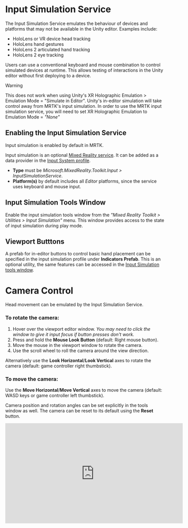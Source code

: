 # Input Simulation Service

The Input Simulation Service emulates the behaviour of devices and platforms that may not be available in the Unity editor. Examples include:
* HoloLens or VR device head tracking
* HoloLens hand gestures
* HoloLens 2 articulated hand tracking
* HoloLens 2 eye tracking

Users can use a conventional keyboard and mouse combination to control simulated devices at runtime. This allows testing of interactions in the Unity editor without first deploying to a device.

> [!WARNING]
> This does not work when using Unity's XR Holographic Emulation > Emulation Mode = "Simulate in Editor". Unity's in-editor simulation will take control away from MRTK's input simulation. In order to use the MRTK input simulation service, you will need to set XR Holographic Emulation to Emulation Mode = *"None"*

## Enabling the Input Simulation Service

Input simulation is enabled by default in MRTK.

Input simulation is an optional [Mixed Reality service](../MixedRealityServices.md). It can be added as a data provider in the [Input System profile](../Input/InputProviders.md).
* __Type__ must be _Microsoft.MixedReality.Toolkit.Input > InputSimulationService_.
* __Platform(s)__ by default includes all _Editor_ platforms, since the service uses keyboard and mouse input.

## Input Simulation Tools Window

Enable the input simulation tools window from the  _"Mixed Reality Toolkit > Utilities > Input Simulation"_ menu. This window provides access to the state of input simulation during play mode.

## Viewport Butttons

A prefab for in-editor buttons to control basic hand placement can be specified in the input simulation profile under __Indicators Prefab__. This is an optional utility, the same features can be accessed in the [Input Simulation tools window](#input-simulation-tools-window).

# Camera Control

Head movement can be emulated by the Input Simulation Service.

### To rotate the camera:

1. Hover over the viewport editor window.
    _You may need to click the window to give it input focus if button presses don't work._
1. Press and hold the __Mouse Look Button__ (default: Right mouse button).
1. Move the mouse in the viewport window to rotate the camera.
1. Use the scroll wheel to roll the camera around the view direction.

Alternatively use the __Look Horizontal__/__Look Vertical__ axes to rotate the camera (default: game controller right thumbstick).

### To move the camera:

Use the __Move Horizontal__/__Move Vertical__ axes to move the camera (default: WASD keys or game controller left thumbstick).

Camera position and rotation angles can be set explicitly in the tools window as well. The camera can be reset to its default using the __Reset__ button.

<iframe width="560" height="315" src="https://www.youtube.com/embed/Z7L4I1ET7GU" class="center" frameborder="0" allow="accelerometer; encrypted-media; gyroscope; picture-in-picture" allowfullscreen />

# Hand Simulation

The input simulation supports emulated hand devices. These virtual hands can interact with any object that supports regular hand devices, such as buttons or grabbable objects.

<a target="_blank" href="../../Documentation/Images/InputSimulation/MRTK_InputSimulation_HandSimulationMode.png">
  <img src="../../Documentation/Images/InputSimulation/MRTK_InputSimulation_HandSimulationMode.png" title="Full Hand Mesh" width="80%" class="center" />
</a>

The __Hand Simulation Mode__ switches between two distinct input models.

* _Articulated Hands_: Simulates a fully articulated hand device with joint position data.

   Emulates HoloLens 2 interaction model.

   Interactions that are based on precise positioning of the hand or use touching can be simulated in this mode.

* _Gestures_: Simulates a simplified hand model with air tap and basic gestures.

   Emulates [HoloLens interaction model](https://docs.microsoft.com/en-us/windows/mixed-reality/gestures).

   Focus is controlled using the Gaze pointer. The _Air Tap_ gesture is used to interact with buttons.

## Controlling hand movement

<a target="_blank" href="../../Documentation/Images/InputSimulation/MRTK_InputSimulation_HandControlSettings.png">
  <img src="../../Documentation/Images/InputSimulation/MRTK_InputSimulation_HandControlSettings.png" title="Full Hand Mesh" width="80%" class="center" />
</a>

Press and hold the _Left/Right Hand Manipulation Key_ (default: Left Shift/Space for left/right respectively) to gain control of either hand. While the manipulation key is pressed, the hand will appear in the viewport. Mouse movement will move the hand in the view plane.

Once the manipulation key is released the hands will disappear after a short _Hand Hide Timeout_. To toggle hands on permanently, press the _Toggle Left/Right Hand Key_ (default: T/Y for left/right respectively). Press the toggle key again to hide the hands again.

<a target="_blank" href="../../Documentation/Images/InputSimulation/MRTK_InputSimulation_HandPlacementSettings.png">
  <img src="../../Documentation/Images/InputSimulation/MRTK_InputSimulation_HandPlacementSettings.png" title="Full Hand Mesh" width="80%" class="center" />
</a>

Hands can be moved further or closer to the camera using the _mouse wheel_.
By default the hand will move somewhat slowly in response to mouse scroll,
and this can be made faster by changing the *Hand Depth Multiplier* to a
larger number.

The initial distance from the camera that the hand appears at is controlled by
*Default Hand Distance.*

By default, the simulated hand joints will be perfectly still. Note that on devices there
will always be some amount of jitter/noise due to the underlying hand tracking.
You can see this on the device when you have hand mesh or joints enabled (and
see how it has slightly jitter even if you have your hand perfectly still). It's possible
to simulate jitter by changing *Hand Jitter Amount* to a positive value (for example, 0.1
as is shown in the image above).

<a target="_blank" href="../../Documentation/Images/InputSimulation/MRTK_InputSimulation_HandRotationSettings.png">
  <img src="../../Documentation/Images/InputSimulation/MRTK_InputSimulation_HandRotationSettings.png" title="Full Hand Mesh" width="80%" class="center" />
</a>

Hands can be rotated when precise direction is required.
* Yaw rotates around the Y axis (default: E/Q keys for clockwise/counter-clockwise rotation)
* Pitch rotates around the X axis (default: F/R keys for clockwise/counter-clockwise rotation)
* Roll rotates around the Z axis (default: X/Z keys for clockwise/counter-clockwise rotation)

<iframe width="560" height="315" src="https://www.youtube.com/embed/uRYfwuqsjBQ" class="center" frameborder="0" allow="accelerometer; encrypted-media; gyroscope; picture-in-picture" allowfullscreen />

## Hand Gestures

Hand gestures such as pinching, grabbing, poking, etc. can also be simulated.

<a target="_blank" href="../../Documentation/Images/InputSimulation/MRTK_InputSimulation_HandGestureSettings.png">
  <img src="../../Documentation/Images/InputSimulation/MRTK_InputSimulation_HandGestureSettings.png" title="Full Hand Mesh" width="80%" class="center" />
</a>

1. First enable hand control using the manipulation keys (Left Shift/Space)

   Alternatively toggle the hands on/off using the toggle keys (T/Y).

2. While manipulating, press and hold a mouse button to perform a hand gesture.

Each of the mouse buttons can be mapped to transform the hand shape into a different gesture using the _Left/Middle/Right Mouse Hand Gesture_ settings. The _Default Hand Gesture_ is the shape of the hand when no button is pressed.

> [!NOTE]
> The _Pinch_ gesture is the only gesture that performs the "Select" action at this point.

## One-Hand Manipulation

1. Press and hold hand control key (Space/Left Shift)
2. Point at object
3. Hold mouse button to pinch
4. Use mouse to move the object
5. Release mouse button to stop interaction

<iframe width="560" height="315" src="https://www.youtube.com/embed/rM0xaHam6wM" class="center" frameborder="0" allow="accelerometer; encrypted-media; gyroscope; picture-in-picture" allowfullscreen />

## Two-Hand Manipulation

For manipulating objects with two hands at the same time the persistent hand mode is recommended.

1. Toggle on both hands by pressing the toggle keys (T/Y).
2. Manipulate one hand at a time:
  1. Hold _Space_ to control the right hand
  2. Move the hand to where you want to grab the object
  3. Press mouse button to activate the _Pinch_ gesture. In persistent mode the gesture will remain active when you release the mouse button.
3. Repeat the process with the other hand, grabbing the same object in a second spot.
4. Now that both hands are grabbing the same object, you can move either of them to perform two-handed manipulation.

<iframe width="560" height="315" src="https://www.youtube.com/embed/Qol5OFNfN14" class="center" frameborder="0" allow="accelerometer; encrypted-media; gyroscope; picture-in-picture" allowfullscreen />

## GGV Interaction

1. Enable GGV simulation by switching __Hand Simulation Mode__ to _Gestures_ in the [Input Simulation Profile](#enabling-the-input-simulation-service)

<a target="_blank" href="../../Documentation/Images/InputSimulation/MRTK_InputSimulation_SwitchToGGV.png">
  <img src="../../Documentation/Images/InputSimulation/MRTK_InputSimulation_SwitchToGGV.png" title="Full Hand Mesh" width="80%" class="center" />
</a>

2. Rotate the camera to point the gaze cursor at the interactable object (right mouse button)
3. Hold _Space_ to control the right hand
4. Click and hold _left mouse button_ to interact
5. Rotate the camera again to manipulate the object

<iframe width="560" height="315" src="https://www.youtube.com/embed/6841rRMdqWw" class="center" frameborder="0" allow="accelerometer; encrypted-media; gyroscope; picture-in-picture" allowfullscreen />

## Eye tracking

[Eye tracking simulation](../EyeTracking/EyeTracking_BasicSetup.md#simulating-eye-tracking-in-the-unity-editor) can be enabled by checking the __Simulate Eye Position__ option in the
[Input Simulation Profile](#enabling-the-input-simulation-service). This should not be used with GGV
style interactions (so ensure that __Hand Simulation Mode__ is set to _Articulated_).
